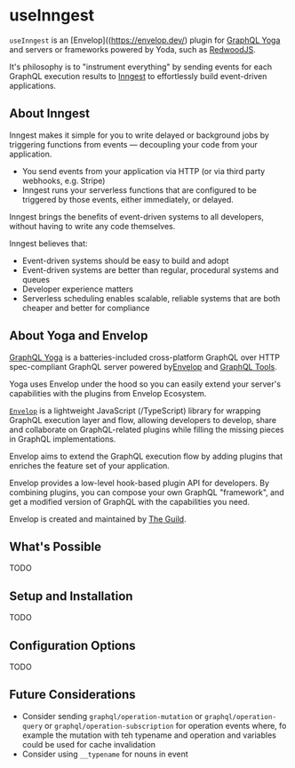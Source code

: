 # useInngest

`useInngest` is an [Envelop]((https://envelop.dev/) plugin for [GraphQL Yoga](https://envelop.dev/) and servers or frameworks powered by Yoda, such as [RedwoodJS](https://www.redwoodjs.com).

It's philosophy is to "instrument everything" by sending events for each GraphQL execution results to [Inngest](https://www.inngest.com) to effortlessly build event-driven applications.

## About Inngest

Inngest makes it simple for you to write delayed or background jobs by triggering functions from events — decoupling your code from your application.

- You send events from your application via HTTP (or via third party webhooks, e.g. Stripe)
- Inngest runs your serverless functions that are configured to be triggered by those events, either immediately, or delayed.

Inngest brings the benefits of event-driven systems to all developers, without having to write any code themselves.

Inngest believes that:

- Event-driven systems should be easy to build and adopt
- Event-driven systems are better than regular, procedural systems and queues
- Developer experience matters
- Serverless scheduling enables scalable, reliable systems that are both cheaper and better for compliance

## About Yoga and Envelop

[GraphQL Yoga](https://the-guild.dev/graphql/yoga-server) is a batteries-included cross-platform GraphQL over HTTP spec-compliant GraphQL server powered by[Envelop](https://envelop.dev/) and [GraphQL Tools](https://graphql-tools.com/).

Yoga uses Envelop under the hood so you can easily extend your server's capabilities with the plugins from Envelop Ecosystem.

[`Envelop`](https://envelop.dev/) is a lightweight JavaScript (/TypeScript) library for wrapping GraphQL execution layer and flow, allowing developers to develop, share and collaborate on GraphQL-related plugins while filling the missing pieces in GraphQL implementations.

Envelop aims to extend the GraphQL execution flow by adding plugins that enriches the feature set of your application.

Envelop provides a low-level hook-based plugin API for developers. By combining plugins, you can compose your own GraphQL "framework", and get a modified version of GraphQL with the capabilities you need.

Envelop is created and maintained by [The Guild](https://the-guild.dev/).

## What's Possible

TODO

## Setup and Installation

TODO

## Configuration Options

TODO

## Future Considerations

- Consider sending `graphql/operation-mutation` or `graphql/operation-query` or `graphql/operation-subscription` for operation events where, fo example the mutation with teh typename and operation and variables could be used for cache invalidation
- Consider using `__typename` for nouns in event
